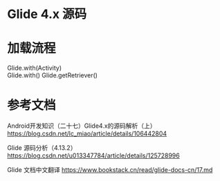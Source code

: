 # Glide 4.x 源码  

# 加载流程  
Glide.with(Activity)  
Glide.with()
Glide.getRetriever()










































































# 参考文档
Android开发知识（二十七）Glide4.x的源码解析（上）
https://blog.csdn.net/lc_miao/article/details/106442804

Glide 源码分析（4.13.2）
https://blog.csdn.net/u013347784/article/details/125728996

Glide 文档中文翻译
https://www.bookstack.cn/read/glide-docs-cn/17.md

